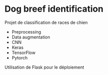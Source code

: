 # Dog breef identification

 Projet de classification de races de chien
 - Preprocessing
 - Data augmentation
 - CNN
 - Keras 
 - TensorFlow
 - Pytorch
 
 Utilisation de Flask pour le déploiement
